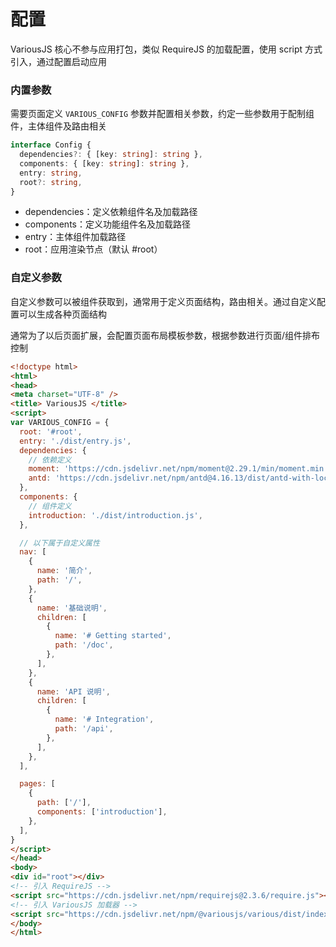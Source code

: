 # 配置

VariousJS 核心不参与应用打包，类似 RequireJS 的加载配置，使用 script 方式引入，通过配置启动应用

<!-- toc -->

### 内置参数

需要页面定义 `VARIOUS_CONFIG` 参数并配置相关参数，约定一些参数用于配制组件，主体组件及路由相关

```ts
interface Config {
  dependencies?: { [key: string]: string },
  components: { [key: string]: string },
  entry: string,
  root?: string,
}
```

- dependencies：定义依赖组件名及加载路径
- components：定义功能组件名及加载路径
- entry：主体组件加载路径
- root：应用渲染节点（默认 #root）

### 自定义参数

自定义参数可以被组件获取到，通常用于定义页面结构，路由相关。通过自定义配置可以生成各种页面结构

通常为了以后页面扩展，会配置页面布局模板参数，根据参数进行页面/组件排布控制

```html
<!doctype html>
<html>
<head>
<meta charset="UTF-8" />
<title> VariousJS </title>
<script>
var VARIOUS_CONFIG = {
  root: '#root',
  entry: './dist/entry.js',
  dependencies: {
    // 依赖定义
    moment: 'https://cdn.jsdelivr.net/npm/moment@2.29.1/min/moment.min.js',
    antd: 'https://cdn.jsdelivr.net/npm/antd@4.16.13/dist/antd-with-locales.min.js',
  },
  components: {
    // 组件定义
    introduction: './dist/introduction.js',
  },

  // 以下属于自定义属性
  nav: [
    {
      name: '简介',
      path: '/',
    },
    {
      name: '基础说明',
      children: [
        {
          name: '# Getting started',
          path: '/doc',
        },
      ],
    },
    {
      name: 'API 说明',
      children: [
        {
          name: '# Integration',
          path: '/api',
        },
      ],
    },
  ],

  pages: [
    {
      path: ['/'],
      components: ['introduction'],
    },
  ],
}
</script>
</head>
<body>
<div id="root"></div>
<!-- 引入 RequireJS -->
<script src="https://cdn.jsdelivr.net/npm/requirejs@2.3.6/require.js"></script>
<!-- 引入 VariousJS 加载器 -->
<script src="https://cdn.jsdelivr.net/npm/@variousjs/various/dist/index.js"></script>
</body>
</html>
```
